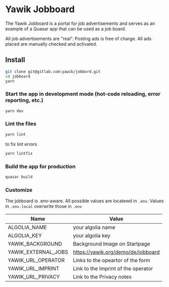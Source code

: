 # Yawik Jobboard

The Yawik Jobboard is a portal for job advertisements and serves as an example of a Quasar app that can be used as a job board. 

All job advertisements are "real". Posting ads is free of charge. All ads placed are manually checked and activated.

## Install
```bash
git clone git@gitlab.com:yawik/jobbord.git
cd jobboard
yarn
```

### Start the app in development mode (hot-code reloading, error reporting, etc.)
```bash
yarn dev
```

### Lint the files
```bash
yarn lint
```
to fix lint errors

```bash
yarn lintfix
```

### Build the app for production
```bash
quasar build
```

### Customize

The jobboard is .env-aware. All possible values are locatewd in `.env`. 
Values in `.env.local` overwrite those in `.env`

| Name                         | Value                               | 
|------------------------------|-------------------------------------|
| ALGOLIA_NAME                 | your algolia name                   |
| ALGOLIA_KEY                  | your algolia key                    |
| YAWIK_BACKGROUND             | Background Image on Startpage       |
| YAWIK_EXTERNAL_JOBS          | https://yawik.org/demo/de/jobboard  |
| YAWIK_URL_OPERATOR           | Links to the opeartor of the form   |
| YAWIK_URL_IMPRINT            | Link to the Imprint of the operator |
| YAWIK_URL_PRIVACY            | Link to the Privacy notes           |



